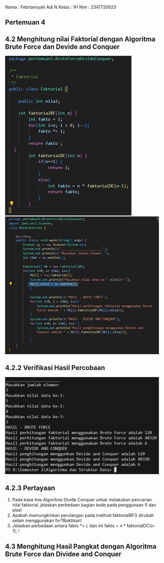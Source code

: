 Nama : Febriansyah Adi N
Kelas : 1H
Nim : 2341720023
## Pertemuan 4
## 4.2 Menghitung nilai Faktorial dengan Algoritma Brute Force dan Devide and Conquer
![alt text](image.png)
![alt text](image-1.png)
## 4.2.2 Verifikasi Hasil Percobaan 
![alt text](image-2.png)
## 4.2.3 Pertayaan 
1. Pada base line Algoritma Divide Conquer untuk melakukan pencarian nilai faktorial, jelaskan 
perbedaan bagian kode pada penggunaan if dan else!
2. Apakah memungkinkan perulangan pada method faktorialBF() dirubah selain menggunakan 
for?Buktikan!
3. Jelaskan perbedaan antara fakto *= i; dan int fakto = n * faktorialDC(n-1); !
## 4.3 Menghitung Hasil Pangkat dengan Algoritma Brute Force dan Dividee and Conquer
